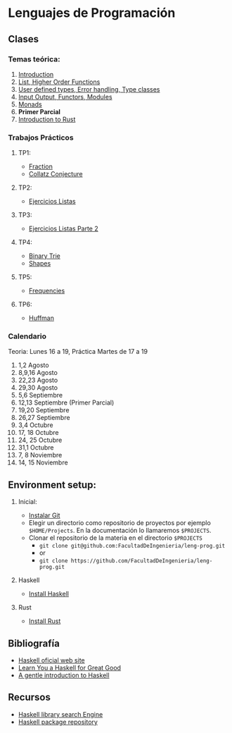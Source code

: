 # Lenguajes de Programación

## Clases

### Temas teórica:
1. [Introduction](classes/Class-01.slides.html)
2. [List, Higher Order Functions](classes/Class-02.slides.html)
3. [User defined types, Error handling, Type classes](classes/Class-03.slides.html)
4. [Input Output, Functors, Modules](classes/Class-04.slides.html)
5. [Monads](classes/Class-05.slides.html)
6. **Primer Parcial**
7. [Introduction to Rust](classes/Class-06.slides.html)

### Trabajos Prácticos
1. TP1:
    - [Fraction](exercises/fraction/README.md)  
    - [Collatz Conjecture](exercises/collatz-conjecture/README.md)  

2. TP2:
    - [Ejercicios Listas](exercises/lists/README.md)  

3. TP3:
    - [Ejercicios Listas Parte 2](exercises/lists2/README.md) 

4. TP4:
    - [Binary Trie](exercises/trie/README.md)
    - [Shapes](exercises/shape/README.md)

5. TP5:
    - [Frequencies](exercises/frequencies/README.md)
   
6. 	TP6:
    - [Huffman](exercises/huffman/README.md) 
     
### Calendario
Teoria: Lunes 16 a 19, Práctica Martes de 17 a 19

1. 1,2 Agosto
2. 8,9,16 Agosto
3. 22,23 Agosto 
4. 29,30 Agosto 
5. 5,6 Septiembre 
6. 12,13 Septiembre (Primer Parcial)
7. 19,20 Septiembre 
8. 26,27 Septiembre 
9. 3,4 Octubre 
10. 17, 18 Octubre 
11. 24, 25 Octubre
12. 31,1 Octubre 
13. 7, 8 Noviembre
14. 14, 15 Noviembre


## Environment setup:
   
1. Inicial:
    - [Instalar Git](install-git.md)
    - Elegir un directorio como repositorio de proyectos por ejemplo `$HOME/Projects`. En la documentación lo llamaremos `$PROJECTS`.
    - Clonar el repositorio de la materia en el directorio `$PROJECTS`
        - `git clone git@github.com:FacultadDeIngenieria/leng-prog.git` 
        - or
        - `git clone https://github.com/FacultadDeIngenieria/leng-prog.git` 

2. Haskell
    - [Install Haskell](install-haskell.md)
    
3. Rust
    - [Install Rust](install-rust.md)

## Bibliografía

* [Haskell oficial web site](https://www.haskell.org)
* [Learn You a Haskell for Great Good](http://learnyouahaskell.com)
* [A gentle introduction to Haskell](files/haskell-98-tutorial.pdf)

## Recursos

* [Haskell library search Engine](https://hoogle.haskell.org)
* [Haskell package repository](https://hackage.haskell.org)





